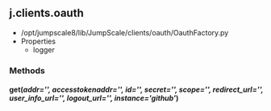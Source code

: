 <!-- toc -->
## j.clients.oauth

- /opt/jumpscale8/lib/JumpScale/clients/oauth/OauthFactory.py
- Properties
    - logger

### Methods

#### get(*addr='', accesstokenaddr='', id='', secret='', scope='', redirect_url='', user_info_url='', logout_url='', instance='github'*) 

